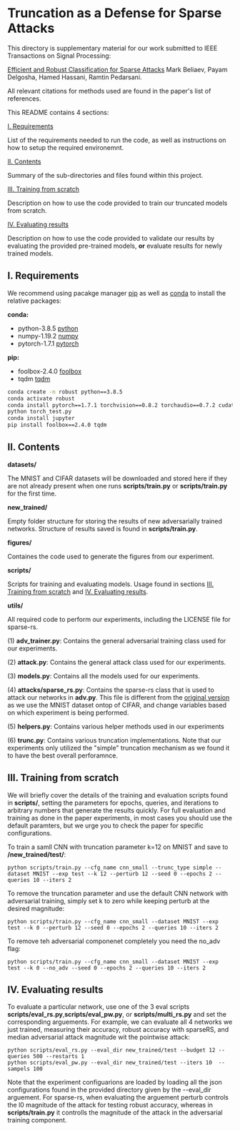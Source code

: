 # Truncation as a Defense for Sparse Attacks
This directory is supplementary material for our work submitted to IEEE Transactions on Signal Processing:

[Efficient and Robust Classification for Sparse Attacks](google.com) Mark Beliaev, Payam Delgosha, Hamed Hassani, Ramtin Pedarsani.

All relevant citations for methods used are found in the paper's list of references.

This README contains 4 sections:

[I. Requirements](#i.-requirements)

List of the requirements needed to run the code, as well as instructions on how to setup the required environemnt.

[II. Contents](#ii.-contents)

Summary of the sub-directories and files found within this project.

[III. Training from scratch](#iii.-training-from-scratch)

Description on how to use the code provided to train our truncated models from scratch.

[IV. Evaluating results](#iv.-evaluating-results)

Description on how to use the code provided to validate our results by evaluating the provided pre-trained models, **or** evaluate results for newly trained models.

## I. Requirements
We recommend using pacakge manager [pip](https://pip.pypa.io/en/stable/) as well as 
[conda](https://www.anaconda.com/products/individual) to install the relative packages:

**conda:**
- python-3.8.5 [python](https://www.python.org/downloads/release/python-385/)
- numpy-1.19.2 [numpy](https://numpy.org/devdocs/release/1.19.2-notes.html)
- pytorch-1.7.1 [pytorch](https://pytorch.org/)

**pip:**
- foolbox-2.4.0 [foolbox](https://foolbox.readthedocs.io/en/v2.4.0/)
- tqdm [tqdm](https://tqdm.github.io/)

```bash
conda create -n robust python==3.8.5
conda activate robust
conda install pytorch==1.7.1 torchvision==0.8.2 torchaudio==0.7.2 cudatoolkit=11.0 -c pytorch
python torch_test.py
conda install jupyter
pip install foolbox==2.4.0 tqdm
```

## II. Contents

**datasets/**

The MNIST and CIFAR datasets will be downloaded and stored here if they are not already present when one runs **scripts/train.py** or **scripts/train.py** for the first time. 

**new_trained/**

Empty folder structure for storing the results of new adversarially trained networks. Structure of results saved is found in **scripts/train.py**. 

**figures/**

Containes the code used to generate the figures from our experiment.

**scripts/**

Scripts for training and evaluating models. Usage found in sections [III. Training from scratch](#iii.-training-from-scratch) and [IV. Evaluating results](#iv.-evaluating-results).

**utils/**

All required code to perform our experiments, including the LICENSE file for sparse-rs.

(1) **adv_trainer.py**: Contains the general adversarial training class used for our experiments.  

(2) **attack.py**: Contains the general attack class used for our experiments.  

(3) **models.py**: Contains all the models used for our experiments.

(4) **attacks/sparse_rs.py**: Contains the sparse-rs class that is used to attack our networks in **adv.py**. This file is different from the [original version](https://github.com/fra31/sparse-rs/blob/master/rs_attacks.py) as we use the MNIST dataset ontop of CIFAR, and change variables based on which experiment is being performed. 

(5) **helpers.py**: Contains various helper methods used in our experiments 

(6) **trunc.py**: Contains various truncation implementations. Note that our experiments only utilized the "simple" truncation mechanism as we found it to have the best overall perforamnce. 

## III. Training from scratch

We will briefly cover the details of the training and evaluation scripts found in **scripts/**, setting the parameters for epochs, queries, and iterations to arbitrary numbers that generate the results quickly. For full evaluation and training as done in the paper experiments, in most cases you should use the default paramters, but we urge you to check the paper for specific configurations.

To train a samll CNN with truncation parameter k=12 on MNIST and save to **/new_trained/test/**:

```console
python scripts/train.py --cfg_name cnn_small --trunc_type simple --dataset MNIST --exp test --k 12 --perturb 12 --seed 0 --epochs 2 --queries 10 --iters 2 
```

To remove the truncation parameter and use the default CNN network with adversarial training, simply set k to zero while keeping perturb at the desired magnitude:

```console
python scripts/train.py --cfg_name cnn_small --dataset MNIST --exp test --k 0 --perturb 12 --seed 0 --epochs 2 --queries 10 --iters 2 
```

To remove teh adversarial componenet completely you need the no_adv flag:

```console
python scripts/train.py --cfg_name cnn_small --dataset MNIST --exp test --k 0 --no_adv --seed 0 --epochs 2 --queries 10 --iters 2 
```

## IV. Evaluating results

To evaluate a particular network, use one of the 3 eval scripts **scripts/eval_rs.py**,**scripts/eval_pw.py**, or **scripts/multi_rs.py** and set the corresponding arguements. For example, we can evaluate all 4 networks we just trained, measuring their accuracy, robust accuracy with sparseRS, and median adversarial attack magnitude wit the pointwise attack:

```console
python scripts/eval_rs.py --eval_dir new_trained/test --budget 12 --queries 500 --restarts 1 
python scripts/eval_pw.py --eval_dir new_trained/test --iters 10  --sampels 100 

```

Note that the experiment configuarions are loaded by loading all the json configurations found in the provided directory given by the --eval_dir arguement. For sparse-rs, when evaluating the arguement perturb controls the l0 magnitude of the attack for testing robust accuracy, whereas in **scripts/train.py** it controlls the magnitude of the attack in the adversarial training component. 